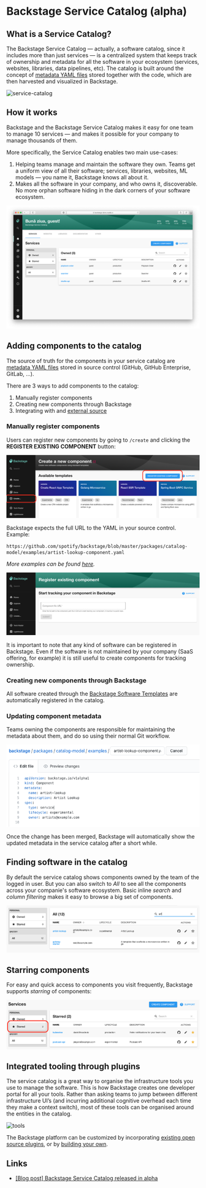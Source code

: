 # Backstage Service Catalog (alpha)

## What is a Service Catalog?

The Backstage Service Catalog — actually, a software catalog, since it includes
more than just services — is a centralized system that keeps track of ownership
and metadata for all the software in your ecosystem (services, websites,
libraries, data pipelines, etc). The catalog is built around the concept of
[metadata YAML files](descriptor-format.md) stored together with the code, which
are then harvested and visualized in Backstage.

![service-catalog](https://backstage.io/blog/assets/6/header.png)

## How it works

Backstage and the Backstage Service Catalog makes it easy for one team to manage
10 services — and makes it possible for your company to manage thousands of
them.

More specifically, the Service Catalog enables two main use-cases:

1. Helping teams manage and maintain the software they own. Teams get a uniform
   view of all their software; services, libraries, websites, ML models — you
   name it, Backstage knows all about it.
2. Makes all the software in your company, and who owns it, discoverable. No
   more orphan software hiding in the dark corners of your software ecosystem.

![](service-catalog-home.png)

## Adding components to the catalog

The source of truth for the components in your service catalog are
[metadata YAML files](descriptor-format.md) stored in source control (GitHub,
GitHub Enterprise, GitLab, ...).

There are 3 ways to add components to the catalog:

1. Manually register components
2. Creating new components through Backstage
3. Integrating with and [external source](external-integrations.md)

### Manually register components

Users can register new components by going to `/create` and clicking the
**REGISTER EXISTING COMPONENT** button:

![](bsc-register-1.png)

Backstage expects the full URL to the YAML in your source control. Example:

```
https://github.com/spotify/backstage/blob/master/packages/catalog-model/examples/artist-lookup-component.yaml
```

_More examples can be found
[here](https://github.com/spotify/backstage/tree/master/packages/catalog-model/examples)._

![](bsc-register-2.png)

It is important to note that any kind of software can be registered in
Backstage. Even if the software is not maintained by your company (SaaS
offering, for example) it is still useful to create components for tracking
ownership.

### Creating new components through Backstage

All software created through the
[Backstage Software Templates](../software-templates/index.md) are automatically
registered in the catalog.

### Updating component metadata

Teams owning the components are responsible for maintaining the metadata about
them, and do so using their normal Git workflow.

![](bsc-edit.png)

Once the change has been merged, Backstage will automatically show the updated
metadata in the service catalog after a short while.

## Finding software in the catalog

By default the service catalog shows components owned by the team of the logged
in user. But you can also switch to _All_ to see all the components across your
companie's software ecosystem. Basic inline _search_ and _column filtering_
makes it easy to browse a big set of components.

![](bsc-search.png)

## Starring components

For easy and quick access to components you visit frequently, Backstage supports
_starring_ of components:

![](bsc-starred.png)

## Integrated tooling through plugins

The service catalog is a great way to organise the infrastructure tools you use
to manage the software. This is how Backstage creates one developer portal for
all your tools. Rather than asking teams to jump between different
infrastructure UI’s (and incurring additional cognitive overhead each time they
make a context switch), most of these tools can be organised around the entities
in the catalog.

![tools](https://backstage.io/blog/assets/20-05-20/tabs.png)

The Backstage platform can be customized by incorporating
[existing open source plugins](https://github.com/spotify/backstage/tree/master/plugins),
or by [building your own](../../plugins/index.md).

## Links

- [[Blog post] Backstage Service Catalog released in alpha](https://backstage.io/blog/2020/06/22/backstage-service-catalog-alpha)
